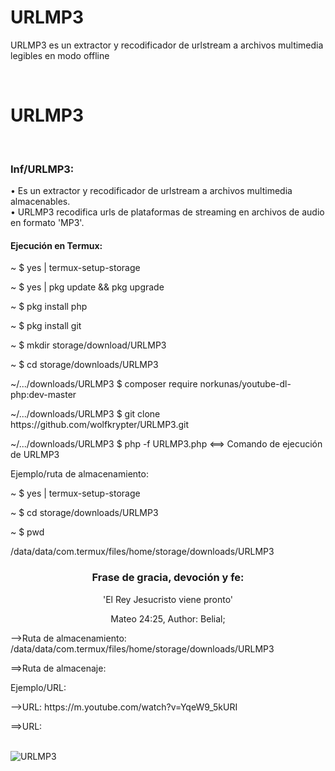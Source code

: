 # URLMP3
URLMP3  es un extractor y recodificador de urlstream a archivos multimedia legibles en modo offline

</br><h1>URLMP3</h1></br>


<h3>Inf/URLMP3:</h3>

• Es un extractor y recodificador de urlstream a archivos multimedia almacenables.                                                  
• URLMP3 recodifica urls de plataformas de streaming en archivos de audio en formato 'MP3'.

<h4>Ejecución en Termux:</h4>

<p>~ $ yes | termux-setup-storage</p>
<p>~ $ yes | pkg update && pkg upgrade</p>
<p>~ $ pkg install php</p>
<p>~ $ pkg install git</p>
<p>~ $ mkdir storage/download/URLMP3</p>
</p>~ $ cd storage/downloads/URLMP3</p>
<p>~/.../downloads/URLMP3 $ composer require norkunas/youtube-dl-php:dev-master</p>
<p>~/.../downloads/URLMP3 $ git clone https://github.com/wolfkrypter/URLMP3.git</p>
<p>~/.../downloads/URLMP3 $ php -f URLMP3.php <==> Comando de ejecución de URLMP3</p>

Ejemplo/ruta de almacenamiento:

<p>~ $ yes | termux-setup-storage</p>
<p>~ $ cd storage/downloads/URLMP3</p>
<p>~ $ pwd</p>
<p>/data/data/com.termux/files/home/storage/downloads/URLMP3</p>


<center><h3>Frase de gracia, devoción y fe:</h3></center>
<center><p>'El Rey Jesucristo viene pronto'</p></center>
<center><p>Mateo 24:25, Author: Belial;</p></center>


<p>-->Ruta de almacenamiento: /data/data/com.termux/files/home/storage/downloads/URLMP3</p>

<p>==>Ruta de almacenaje:</p>


<p>Ejemplo/URL:</p>

<p>-->URL: https://m.youtube.com/watch?v=YqeW9_5kURI</p>

<p>==>URL:</p></br>

<img src="https://i.imgur.com/2Lltgex.jpeg" alt="URLMP3">
